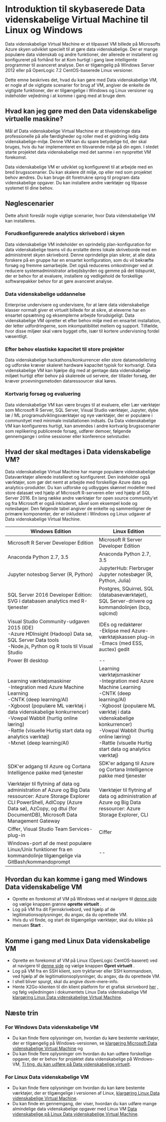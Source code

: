 <properties
    pageTitle="Hvad er en Data videnskabelige virtuel maskine? | Microsoft Azure"
    description="Lær de vigtigste scenarier, funktioner, og hvordan du kan komme i gang med Data videnskabelige virtuelle maskiner, et miljø og klar til analytics-værktøjskassen."
    keywords="videnskabelige Dataværktøjer, data videnskabelige virtuel maskine, værktøjer til data videnskab, linux data videnskabelige"
    services="machine-learning"
    documentationCenter=""
    authors="bradsev"
    manager="jhubbard"
    editor="cgronlun"/>

<tags
    ms.service="machine-learning"
    ms.workload="data-services"
    ms.tgt_pltfrm="na"
    ms.devlang="na"
    ms.topic="article"
    ms.date="10/17/2016"
    ms.author="bradsev" />


# <a name="introduction-to-the-cloud-based-data-science-virtual-machine-for-linux-and-windows"></a>Introduktion til skybaserede Data videnskabelige Virtual Machine til Linux og Windows

Data videnskabelige Virtual Machine er et tilpasset VM billede på Microsofts Azure skyen udviklet specielt til at gøre data videnskabelige. Der er mange populære data videnskab og andre funktioner, der allerede er installeret og konfigureret på forhånd for at Kom hurtigt i gang lave intelligente programmer til avanceret analyse. Den er tilgængelig på Windows Server 2012 eller på OpenLogic 7.2 CentOS-baserede Linux versioner. 

Dette emne beskrives det, hvad du kan gøre med Data videnskabelige VM, er nogle af de vigtigste scenarier for brug af VM, angiver de enkelte de vigtigste funktioner, der er tilgængelige i Windows og Linux versioner og indeholder vejledning i at komme i gang med at bruge dem.


## <a name="what-can-i-do-with-the-data-science-virtual-machine"></a>Hvad kan jeg gøre med den Data videnskabelige virtuelle maskine?

Mål af Data videnskabelige Virtual Machine er at tilvejebringe data professionelle på alle færdigheder og roller med et gnidning ledig data videnskabelige-miljø. Denne VM kan du spare betydelige tid, der skal bruges, hvis du har implementeret en tilsvarende miljø på din egen. I stedet starte projektet data videnskabelige med det samme i en nyoprettet VM forekomst. 

Data videnskabelige VM er udviklet og konfigureret til at arbejde med en bred brugsscenarier. Du kan skalere dit miljø, op eller ned som projektet behov ændres. Du kan bruge dit foretrukne sprog til program data videnskabelige opgaver. Du kan installere andre værktøjer og tilpasse systemet til dine behov.
 
## <a name="key-scenarios"></a>Nøglescenarier
Dette afsnit foreslår nogle vigtige scenarier, hvor Data videnskabelige VM kan installeres.

### <a name="preconfigured-analytics-desktop-in-the-cloud"></a>Forudkonfigurerede analytics skrivebord i skyen

Data videnskabelige VM indeholder en oprindelig plan-konfiguration for data videnskabelige teams vil du erstatte deres lokale skriveborde med en administreret skyen skrivebord. Denne oprindelige plan sikrer, at alle data forskere på en gruppe har en ensartet konfiguration, som du vil bekræfte forsøg og fremme samarbejde. Det også reduceres omkostninger ved at reducere systemadministrator arbejdsbyrden og gemme på det tidspunkt, der er behov for at evaluere, installere og vedligehold de forskellige softwarepakker behov for at gøre avanceret analyse.  

### <a name="data-science-training-and-education"></a>Data videnskabelige uddannelse

Enterprise undervisere og undervisere, for at lære data videnskabelige klasser normalt giver et virtuelt billede for at sikre, at eleverne har en ensartet opsætning og eksemplerne arbejde forudsigeligt. Data videnskabelige VM opretter et efter behov miljø med en ensartet installation, der letter udfordringerne, som inkompatibilitet mellem og support. Tilfælde, hvor disse miljøer skal være bygget ofte, især til kortere undervisning fordel væsentligt.

### <a name="on-demand-elastic-capacity-for-large-scale-projects"></a>Efter behov elastiske kapacitet til store projekter

Data videnskabelige hackathons/konkurrencer eller store datamodellering og udforske kræver skaleret hardware kapacitet typisk for kortvarigt. Data videnskabelige VM kan hjælpe dig med at gentage data videnskabelige miljøet hurtigt efter behov på skalerede ud servere, der tillader forsøg, der kræver proevningsmetoden dataressourcer skal køres.

### <a name="short-term-experimentation-and-evaluation"></a>Kortvarig forsøg og evaluering

Data videnskabelige VM kan være bruges til at evaluere, eller Lær værktøjer som Microsoft R Server, SQL Server, Visual Studio værktøjer, Jupyter, dybe læ / ML programudviklingsværktøjer og nye værktøjer, der er populære i communityet med minimale installationen indsats. Da Data videnskabelige VM kan konfigureres hurtigt, kan anvendes i andre kortvarig brugsscenarier som replikering publicerede forsøg, udfører demoer, følgende gennemgange i online sessioner eller konference selvstudier.


## <a name="whats-included-in-the-data-science-vm"></a>Hvad der skal medtages i Data videnskabelige VM?

Data videnskabelige Virtual Machine har mange populære videnskabelige Dataværktøjer allerede installeret og konfigureret. Den indeholder også værktøjer, som gør det nemt at arbejde med forskellige Azure data og analytics-produkter. Du kan udforske og udbygges skønnet modeller med store datasæt ved hjælp af Microsoft R-serveren eller ved hjælp af SQL Server 2016. En lang række andre værktøjer for open source community'et og fra Microsoft er også inkluderet, såvel som eksempel kode og notesbøger. Den følgende tabel angiver de enkelte og sammenligner de primære komponenter, der er inkluderet i Windows og Linux udgaver af Data videnskabelige Virtual Machine.


|**Windows Edition** | **Linux Edition** |
|----------------|---------------|
|Microsoft R Server Developer Edition | Microsoft R Server Developer Edition |
|Anaconda Python 2.7, 3.5 | Anaconda Python 2.7, 3.5 |
|Jupyter notesbog Server (R, Python) | JupyterHub: Flerbruger Jupyter notesbøger (R, Python, Julia) |
|SQL Server 2016 Developer Edition: SVG i databasen analytics med R-tjenester | Postgres, SQuirreL SQL (databaseværktøjet), SQL Server-drivere og kommandolinjen (bcp, sqlcmd) |
|Visual Studio Community-udgaven 2015 (IDE) </br> -Azure HDInsight (Hadoop) Data sø, SQL Server Data tools </br> -Node.js, Python og R tools til Visual Studio |IDEs og redaktører </br> -Eklipse med Azure-værktøjskassen plug-in </br> -Emacs (med ESS, auctex) gedit |
|Power BI desktop | -- |
|Learning værktøjsmaskiner </br> -Integration med Azure Machine Learning </br> -CNTK (deep learning/AI) </br> -Xgboost (populære ML værktøj i data videnskabelige konkurrencer) </br> -Vowpal Wabbit (hurtig online læring) </br> -Rattle (visuelle Hurtig start data og analytics værktøj) </br> -Mxnet (deep learning/AI) | Learning værktøjsmaskiner </br> -Integration med Azure Machine Learning </br> -CNTK (deep learning/AI) </br> -Xgboost (populære ML værktøj i data videnskabelige konkurrencer) </br> -Vowpal Wabbit (hurtig online læring) </br> -Rattle (visuelle Hurtig start data og analytics værktøj)  |
| SDK'er adgang til Azure og Cortana Intelligence pakke med tjenester | SDK'er adgang til Azure og Cortana Intelligence pakke med tjenester |
| Værktøjer til flytning af data og administration af Azure og Big Data ressourcer: Azure Storage Explorer CLI PowerShell, AdlCopy (Azure Data sø), AzCopy, og dtui (for DocumentDB), Microsoft Data Management Gateway | Værktøjer til flytning af data og administration af Azure og Big Data ressourcer: Azure Storage Explorer, CLI |
| Ciffer, Visual Studio Team Services-plug-in | Ciffer |
| Windows-port af de mest populære Linux/Unix funktioner fra en kommandolinje tilgængelige via GitBash/kommandoprompt | -- |



## <a name="how-to-get-started-with-the-windows-data-science-vm"></a>Hvordan du kan komme i gang med Windows Data videnskabelige VM

- Oprette en forekomst af VM på Windows ved at navigere til [denne side](https://azure.microsoft.com/marketplace/partners/microsoft-ads/standard-data-science-vm/) og vælge knappen grønne **oprette virtuelt** .
- Log på VM fra dit Fjernskrivebord, ved hjælp af de legitimationsoplysninger, du angav, da du oprettede VM.
- Hvis du vil finde, og start de tilgængelige værktøjer, skal du klikke på menuen **Start** .


## <a name="get-started-with-the-linux-data-science-vm"></a>Komme i gang med Linux Data videnskabelige VM

- Oprette en forekomst af VM på Linux (OpenLogic CentOS-baseret) ved at navigere til [denne side](https://azure.microsoft.com/marketplace/partners/microsoft-ads/linux-data-science-vm/) og vælge knappen **Opret virtuelt** .
- Log på VM fra en SSH klient, som trykfarver eller SSH kommandoen, ved hjælp af de legitimationsoplysninger, du angav, da du oprettede VM.
- I shell bliver spurgt, skal du angive dsvm-mere-info.
- Hente X2Go-klienten til din klient platform for et grafisk skrivebord [her](http://wiki.x2go.org/doku.php/doc:installation:x2goclient) , og følg vejledningen i dokumentets Linux Data videnskabelige VM [klargøring Linux Data videnskabelige Virtual Machine](machine-learning-data-science-linux-dsvm-intro.md#installing-and-configuring-x2go-client).


## <a name="next-steps"></a>Næste trin

### <a name="for-the-windows-data-science-vm"></a>For Windows Data videnskabelige VM

- Du kan finde flere oplysninger om, hvordan du køre bestemte værktøjer, der er tilgængelig på Windows-versionen, se [klargøring Microsoft Data videnskabelige Virtual Machine](machine-learning-data-science-provision-vm.md) og
-  Du kan finde flere oplysninger om hvordan du kan udføre forskellige opgaver, der er behov for projektet data videnskabelige på Windows-VM, [Ti ting, du kan udføre på Data videnskabelige virtuelt](machine-learning-data-science-vm-do-ten-things.md).

### <a name="for-the-linux-data-science-vm"></a>For Linux Data videnskabelige VM

- Du kan finde flere oplysninger om hvordan du kan køre bestemte værktøjer, der er tilgængelige i versionen af Linux, [klargøring Linux Data videnskabelige Virtual Machine](machine-learning-data-science-linux-dsvm-intro.md).
- Du kan finde en gennemgang, der viser, hvordan du kan udføre mange almindelige data videnskabelige opgaver med Linux VM [Data videnskabelige på Linux Data videnskabelige Virtual Machine](machine-learning-data-science-linux-dsvm-walkthrough.md).
